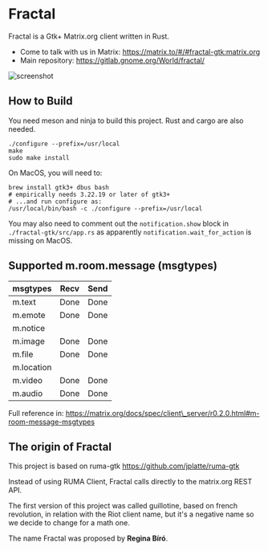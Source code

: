 Fractal
=======

Fractal is a Gtk+ Matrix.org client written in Rust.

 * Come to talk with us in Matrix: https://matrix.to/#/#fractal-gtk:matrix.org
 * Main repository: https://gitlab.gnome.org/World/fractal/

![screenshot](https://gitlab.gnome.org/World/fractal/raw/master/screenshots/fractal.png)

## How to Build

You need meson and ninja to build this project. Rust and cargo are also
needed.

```
./configure --prefix=/usr/local
make
sudo make install
```

On MacOS, you will need to:
```
brew install gtk3+ dbus bash
# empirically needs 3.22.19 or later of gtk3+
# ...and run configure as:
/usr/local/bin/bash -c ./configure --prefix=/usr/local
```

You may also need to comment out the `notification.show` block in
`./fractal-gtk/src/app.rs` as apparently `notification.wait_for_action`
is missing on MacOS.

## Supported m.room.message (msgtypes)

msgtypes          | Recv                | Send
--------          | -----               | ------
m.text            | Done                | Done
m.emote           | Done                | Done
m.notice          |                     |
m.image           | Done                | Done
m.file            | Done                | Done
m.location        |                     |
m.video           | Done                | Done
m.audio           | Done                | Done

Full reference in: https://matrix.org/docs/spec/client\_server/r0.2.0.html#m-room-message-msgtypes

The origin of Fractal
---------------------

This project is based on ruma-gtk https://github.com/jplatte/ruma-gtk

Instead of using RUMA Client, Fractal calls directly to the matrix.org
REST API.

The first version of this project was called guillotine, based on french revolution,
in relation with the Riot client name, but it's a negative name so we decide
to change for a math one.

The name Fractal was proposed by **Regina Bíró**.
